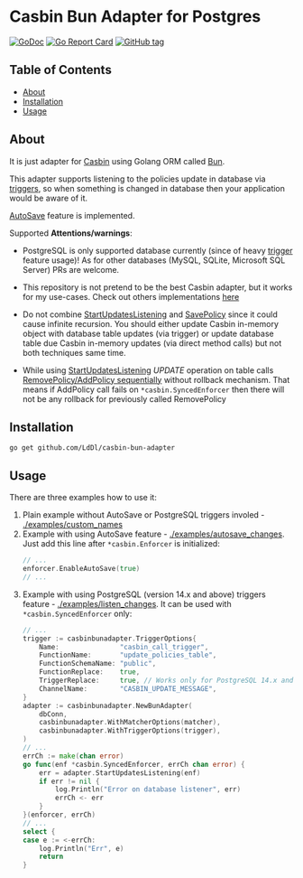 
# Casbin Bun Adapter for Postgres

[![GoDoc](https://godoc.org/github.com/LdDl/casbin-bun-adapter?status.svg)](https://godoc.org/github.com/LdDl/casbin-bun-adapter) [![Go Report Card](https://goreportcard.com/badge/github.com/LdDl/casbin-bun-adapter)](https://goreportcard.com/report/github.com/LdDl/casbin-bun-adapter) [![GitHub tag](https://img.shields.io/github/tag/LdDl/casbin-bun-adapter.svg)](https://github.com/LdDl/casbin-bun-adapter/releases)

## Table of Contents
- [About](#about)
- [Installation](#installation)
- [Usage](#usage)


## About

It is just adapter for [Casbin](https://casbin.org/) using Golang ORM called [Bun](https://bun.uptrace.dev/).

This adapter supports listening to the policies update in database via [triggers](https://www.postgresql.org/docs/8.1/triggers.html), so when something is changed in database then your application would be aware of it.

[AutoSave](https://casbin.org/docs/adapters/#autosave) feature is implemented.

Supported
__Attentions/warnings__:

- PostgreSQL is only supported database currently (since of heavy [trigger](https://www.postgresql.org/docs/8.1/triggers.html) feature usage)! As for other databases (MySQL, SQLite, Microsoft SQL Server) PRs are welcome.

- This repository is not pretend to be the best Casbin adapter, but it works for my use-cases. Check out others implementations [here](https://casbin.org/docs/adapters/#supported-adapters)

- Do not combine [StartUpdatesListening](./trigger.go#L159) and [SavePolicy](./adapter.go#L158) since it could cause infinite recursion. You should either update Casbin in-memory object with database table updates (via trigger) or update database table due Casbin in-memory updates (via direct method calls) but not both techniques same time.

- While using [StartUpdatesListening](./trigger.go#L159) _UPDATE_ operation on table calls [RemovePolicy/AddPolicy sequentially](./trigger.go#L186) without rollback mechanism. That means if AddPolicy call fails on `*casbin.SyncedEnforcer` then there will not be any rollback for previously called RemovePolicy


## Installation
```shell
go get github.com/LdDl/casbin-bun-adapter
```

## Usage

There are three examples how to use it:
1. Plain example without AutoSave or PostgreSQL triggers involed - [./examples/custom_names](./examples/custom_names/main.go)
2. Example with using AutoSave feature - [./examples/autosave_changes](./examples/autosave_changes/main.go). Just add this line after `*casbin.Enforcer` is initialized:
    ```go
    // ...
    enforcer.EnableAutoSave(true)
    // ...
    ```
3. Example with using PostgreSQL (version 14.x and above) triggers feature - [./examples/listen_changes](./examples/listen_changes/main.go). It can be used with `*casbin.SyncedEnforcer` only:
    ```go
    // ...
    trigger := casbinbunadapter.TriggerOptions{
        Name:               "casbin_call_trigger",
        FunctionName:       "update_policies_table",
        FunctionSchemaName: "public",
        FunctionReplace:    true,
        TriggerReplace:     true, // Works only for PostgreSQL 14.x and above
        ChannelName:        "CASBIN_UPDATE_MESSAGE",
    }
    adapter := casbinbunadapter.NewBunAdapter(
        dbConn,
        casbinbunadapter.WithMatcherOptions(matcher),
        casbinbunadapter.WithTriggerOptions(trigger),
    )
    // ...
    errCh := make(chan error)
    go func(enf *casbin.SyncedEnforcer, errCh chan error) {
        err = adapter.StartUpdatesListening(enf)
        if err != nil {
            log.Println("Error on database listener", err)
            errCh <- err
        }
    }(enforcer, errCh)
    // ...
    select {
	case e := <-errCh:
		log.Println("Err", e)
		return
	}
    ```